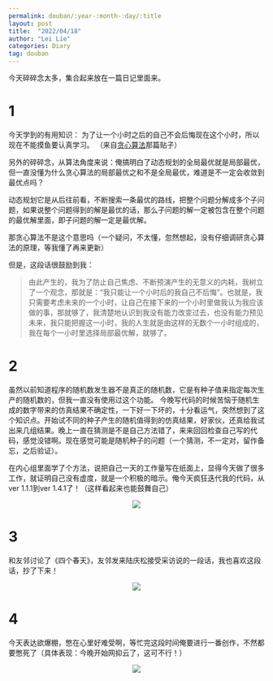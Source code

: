 ```yaml
---
permalink: douban/:year-:month-:day/:title
layout: post
title:  "2022/04/18"
author: "Lei Lie"
categories: Diary
tag: douban
---
```


今天碎碎念太多，集合起来放在一篇日记里面来。

# 1

今天学到的有用知识： 为了让一个小时之后的自己不会后悔现在这个小时，所以现在不能摸鱼要认真学习。 （来自[贪心算法](https://www.douban.com/group/topic/262871174/?_i=0293805cacFgls,7287182b9Hqytp)那篇贴子） 

另外的碎碎念，从算法角度来说：俺搞明白了动态规划的全局最优就是局部最优，但一直没懂为什么贪心算法的局部最优之和不是全局最优，难道是不一定会收敛到最优点吗？

动态规划它是从后往前看，不断搜索一条最优的路线，把整个问题分解成多个子问题，如果说整个问题得到的解是最优的话，那么子问题的解一定被包含在整个问题的最优解里面，即子问题的解一定是最优解。

那贪心算法不是这个意思吗（一个疑问，不太懂，忽然想起，没有仔细调研贪心算法的原理，等我懂了再来更新）

但是，这段话很鼓励到我：

> 由此产生的，我为了防止自己焦虑、不断预演产生的无意义的内耗，我树立了一个观念，那就是：“我只能让一个小时后的我自己不后悔”。也就是，我只需要考虑未来的一个小时，让自己在接下来的一个小时里做我认为我应该做的事，那就够了，我清楚地认识到我没有能力改变过去，也没有能力预见未来，我只能把握这一小时，我的人生就是由这样的无数个一小时组成的，我在每个一小时里选择局部最优解，就够了。 

# 2

虽然以前知道程序的随机数发生器不是真正的随机数，它是有种子值来指定每次生产的随机数的，但我一直没有使用过这个功能。 今晚写代码的时候苦恼于随机生成的数字带来的仿真结果不确定性，一下好一下坏的，十分看运气，突然想到了这个知识点。开始试不同的种子产生的随机值得到的仿真结果，好家伙，还真给我试出来几组结果。晚上一直在猜测是不是自己方法错了，来来回回检查自己写的代码，感觉没错啊。现在感觉可能是随机种子的问题（一个猜测，不一定对，留作备忘，之后验证）。 

在内心组里面学了个方法，说把自己一天的工作量写在纸面上，显得今天做了很多工作，就证明自己没有虚度，就是一个积极的暗示。俺今天疯狂迭代我的代码，从ver 1.1.1到ver 1.4.1了！（这样看起来也能鼓舞自己）

<div align=center><img src="../../images/img-2022-04-18/img1.webp"/></div>

# 3

 和友邻讨论了《四个春天》，友邻发来陆庆松接受采访说的一段话，我也喜欢这段话，抄了下来！

<div align=center><img src="../../images/img-2022-04-18/img2.webp"/></div>

# 4

今天表达欲爆棚，憋在心里好难受啊，等忙完这段时间俺要进行一番创作，不然都要憋死了（具体表现：今晚开始网抑云了，这可不行！）

<div align=center><img src="../../images/img-2022-04-18/img3.webp"/></div>
